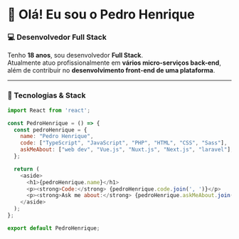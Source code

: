 # 👋 Olá! Eu sou o Pedro Henrique

### 💻 Desenvolvedor Full Stack

Tenho **18 anos**, sou desenvolvedor **Full Stack**.  
Atualmente atuo profissionalmente em **vários micro-serviços back-end**, além de contribuir no **desenvolvimento front-end de uma plataforma**.  

---

### 🧠 Tecnologias & Stack

```javascript
import React from 'react';

const PedroHenrique = () => {
  const pedroHenrique = {
    name: "Pedro Henrique",
    code: ["TypeScript", "JavaScript", "PHP", "HTML", "CSS", "Sass"],
    askMeAbout: ["web dev", "Vue.js", "Nuxt.js", "Next.js", "laravel"],
  };

  return (
    <aside>
      <h1>{pedroHenrique.name}</h1>
      <p><strong>Code:</strong> {pedroHenrique.code.join(', ')}</p>
      <p><strong>Ask me about:</strong> {pedroHenrique.askMeAbout.join(', ')}</p>
    </aside>
  );
};

export default PedroHenrique;
